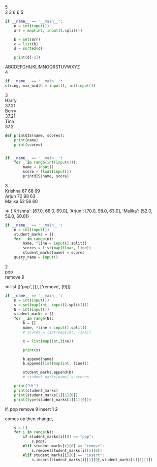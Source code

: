 
5    
2 3 6 6 5

`````py
if __name__ == '__main__':
    n = int(input())
    arr = map(int, input().split())

    b = set(arr)
    c = list(b)
    d = sorted(c)

    print(d[-2])
`````

ABCDEFGHIJKLIMNOQRSTUVWXYZ     
4

````py
if __name__ == '__main__':
string, max_width = input(), int(input())
````

3   
Harry   
37.21   
Berry   
37.21   
Tina   
37.2   

````py
def printdIS(name, scores):
    print(name)
    print(scores)


if __name__ == '__main__':
    for _ in range(int(input())):
        name = input()
        score = float(input())
        printdIS(name, score)

````


3   
Krishna 67 68 69   
Arjun 70 98 63   
Malika 52 56 60   

=> {'Krishna': [67.0, 68.0, 69.0], 'Arjun': [70.0, 98.0, 63.0], 'Malika': [52.0, 56.0, 60.0]}

````py
if __name__ == '__main__':
    n = int(input())
    student_marks = {}
    for _ in range(n):
        name, *line = input().split()
        scores = list(map(float, line))
        student_marks[name] = scores
    query_name = input()
````

2    
pop   
remove 9     

=> list [['pop', []], ['remove', [9]]]

````py
if __name__ == '__main__':
    n = int(input())
    s = set(map(int, input().split()))
    N = int(input())
    student_marks = []
    for _ in range(N):
        b = []
        name, *line = input().split()
        # scores = list(map(int, line))

        x = list(map(int,line))

        print(x)

        b.append(name)
        b.append(list(map(int, line)))

        student_marks.append(b)
        # student_marks[name] = scores

    print("Hi")
    print(student_marks)
    print(student_marks[1][1][0])
    print(type(student_marks[1][1][0]))
````

if,
pop
remove 9
insert 1 2

comes up then change,
````py
    s = []
    for i in range(N):
        if student_marks[i][0] == "pop":
            s.pop()
        elif student_marks[i][0] == "remove":
            s.remove(student_marks[i][1][0])
        elif student_marks[i][0] == "insert":
            s.insert(student_marks[i][1][0],student_marks[i][1][1])
````
